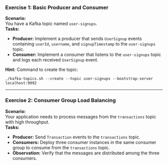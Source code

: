 ### **Exercise 1: Basic Producer and Consumer**
**Scenario:**  
You have a Kafka topic named `user-signups`.  
**Tasks:**  
- **Producer:** Implement a producer that sends `UserSignup` events containing `userId`, `username`, and `signupTimestamp` to the `user-signups` topic.
- **Consumer:** Implement a consumer that listens to the `user-signups` topic and logs each received `UserSignup` event.

**Hint:**
Command to create the topic:
```console
./kafka-topics.sh --create --topic user-signups --bootstrap-server localhost:9092
```
---

### **Exercise 2: Consumer Group Load Balancing**
**Scenario:**  
Your application needs to process messages from the `transactions` topic with high throughput.  
**Tasks:**  
- **Producer:** Send `Transaction` events to the `transactions` topic.
- **Consumers:** Deploy three consumer instances in the same consumer group to consume from the `transactions` topic.
- **Observation:** Verify that the messages are distributed among the three consumers.
